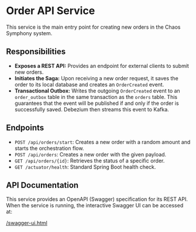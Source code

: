 # Order API Service

This service is the main entry point for creating new orders in the Chaos Symphony system.

## Responsibilities

-   **Exposes a REST API:** Provides an endpoint for external clients to submit new orders.
-   **Initiates the Saga:** Upon receiving a new order request, it saves the order to its local database and creates an `OrderCreated` event.
-   **Transactional Outbox:** Writes the outgoing `OrderCreated` event to an `order_outbox` table in the same transaction as the `orders` table. This guarantees that the event will be published if and only if the order is successfully saved. Debezium then streams this event to Kafka.

## Endpoints

-   `POST /api/orders/start`: Creates a new order with a random amount and starts the orchestration flow.
-   `POST /api/orders`: Creates a new order with the given payload.
-   `GET /api/orders/{id}`: Retrieves the status of a specific order.
-   `GET /actuator/health`: Standard Spring Boot health check.

## API Documentation

This service provides an OpenAPI (Swagger) specification for its REST API. When the service is running, the interactive Swagger UI can be accessed at:

[/swagger-ui.html](/swagger-ui.html)
